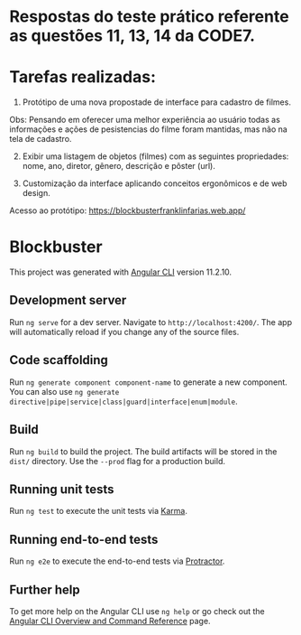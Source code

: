 # Respostas do teste prático referente as questões 11, 13, 14 da CODE7.

# Tarefas realizadas:

1. Protótipo de uma nova propostade de interface para cadastro de filmes. 

Obs: Pensando em oferecer uma melhor experiência ao usuário todas as informações e ações de pesistencias do filme foram mantidas, mas não na tela de cadastro. 

2. Exibir uma listagem de objetos (filmes) com as seguintes propriedades: nome, ano, diretor, gênero, descrição e pôster (url).

3. Customização da interface aplicando conceitos ergonômicos e de web design.

Acesso ao protótipo:
https://blockbusterfranklinfarias.web.app/






# Blockbuster

This project was generated with [Angular CLI](https://github.com/angular/angular-cli) version 11.2.10.


## Development server

Run `ng serve` for a dev server. Navigate to `http://localhost:4200/`. The app will automatically reload if you change any of the source files.

## Code scaffolding

Run `ng generate component component-name` to generate a new component. You can also use `ng generate directive|pipe|service|class|guard|interface|enum|module`.

## Build

Run `ng build` to build the project. The build artifacts will be stored in the `dist/` directory. Use the `--prod` flag for a production build.

## Running unit tests

Run `ng test` to execute the unit tests via [Karma](https://karma-runner.github.io).

## Running end-to-end tests

Run `ng e2e` to execute the end-to-end tests via [Protractor](http://www.protractortest.org/).

## Further help

To get more help on the Angular CLI use `ng help` or go check out the [Angular CLI Overview and Command Reference](https://angular.io/cli) page.
